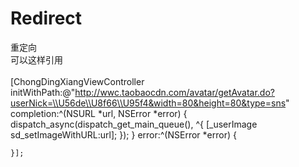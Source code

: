 # Redirect
重定向<br>
可以这样引用<br><br>
 [ChongDingXiangViewController initWithPath:@"http://wwc.taobaocdn.com/avatar/getAvatar.do?userNick=\\U56de\\U8f66\\U95f4&width=80&height=80&type=sns" completion:^(NSURL *url, NSError *error) {
            dispatch_async(dispatch_get_main_queue(), ^{
               [_userImage sd_setImageWithURL:url];
            });
    } error:^(NSError *error) {
        
    }];
